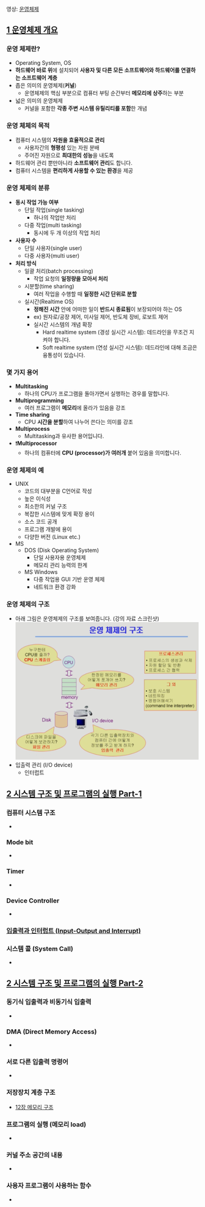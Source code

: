 영상: [운영체제](http://www.kocw.net/home/search/kemView.do?kemId=1046323)

## [1 운영체제 개요](https://core.ewha.ac.kr/publicview/C0101020140307151724641842?vmode=f)

### 운영 체제란?

- Operating System, OS
- **하드웨어 바로 위**에 설치되어 **사용자 및 다른 모든 소프트웨어와 하드웨어를 연결하는 소프트웨어 계층**
- 좁은 의미의 운영체제(**커널**)
  - 운영체제의 핵심 부분으로 컴퓨터 부팅 순간부터 **메모리에 상주**하는 부분
- 넓은 의미의 운영체제
  - 커널을 포함한 **각종 주변 시스템 유틸리티를 포함**한 개념

### 운영 체체의 목적

- 컴퓨터 시스템의 **자원을 효율적으로 관리**
  - 사용자간의 **형평성** 있는 자원 분배
  - 주어진 자원으로 **최대한의 성능**을 내도록
- 하드웨어 관리 뿐만아니라 **소프트웨어 관리**도 합니다.
- 컴퓨터 시스템을 **편리하게 사용할 수 있는 환경**을 제공

### 운영 체제의 분류

- **동시 작업 가능 여부**
  - 단일 작업(single tasking)
    - 하나의 작업만 처리
  - 다중 작업(multi tasking)
    - 동시에 두 개 이상의 작업 처리
- **사용자 수**
  - 단일 사용자(single user)
  - 다중 사용자(multi user)
- **처리 방식**
  - 일괄 처리(batch processing)
    - 작업 요청의 **일정량을 모아서 처리**
  - 시분할(time sharing)
    - 여러 작업을 수행할 때 **일정한 시간 단위로 분할**
  - 실시간(Realtime OS)
    - **정해진 시간** 안에 어떠한 일이 **반드시 종료됨**이 보장되어야 하는 OS
    - ex) 원자로/공장 제어, 미사일 제어, 반도체 장비, 로보트 제어
    - 실시간 시스템의 개념 확장
      - Hard realtime system (경성 실시간 시스템): 데드라인을 무조건 지켜야 합니다.
      - Soft realtime system (연성 실시간 시스템): 데드라인에 대해 조금은 융통성이 있습니다.

### 몇 가지 용어

- **Multitasking**
  - 하나의 CPU가 프로그램을 돌아가면서 실행하는 경우를 말합니다.
- **Multiprogramming**
  - 여러 프로그램이 **메모리**에 올라가 있음을 강조
- **Time sharing**
  - CPU **시간을 분할**하여 나누어 쓴다는 의미를 강조
- **Multiprocess**
  - Multitasking과 유사한 용어입니다.
- &#10071;**Multiprocessor**
  - 하나의 컴퓨터에 **CPU (processor)가 여러개** 붙어 있음을 의미합니다.

### 운영 체제의 예

- UNIX
  - 코드의 대부분을 C언어로 작성
  - 높은 이식성
  - 최소한의 커널 구조
  - 복잡한 시스템에 맞게 확장 용이
  - 소스 코드 공개
  - 프로그램 개발에 용이
  - 다양한 버전 (Linux etc.)
- MS
  - DOS (Disk Operating System)
    - 단일 사용자용 운영체제
    - 메모리 관리 능력의 한계
  - MS Windows
    - 다중 작업용 GUI 기반 운영 체제
    - 네트워크 환경 강화

### 운영 체제의 구조

- 아래 그림은 운영체제의 구조를 보여줍니다. (강의 자료 스크린샷)
  ![](imgs/1_OS_structure.png)
- 입출력 관리 (I/O device)
  - 인터럽트

## [2 시스템 구조 및 프로그램의 실행 Part-1](https://core.ewha.ac.kr/publicview/C0101020140311132925816476?vmode=f)

### 컴퓨터 시스템 구조

- 

### Mode bit

- 

### Timer

- 

### Device Controller

- 

### [입출력과 인터럽트 (Input-Output and Interrupt)](컴퓨터-구조/5장-기본-컴퓨터의-구조와-설계-Part2/입출력과-인터럽트.md)

### 시스템 콜 (System Call)

- 

## [2 시스템 구조 및 프로그램의 실행 Part-2](https://core.ewha.ac.kr/publicview/C0101020140314151238067290?vmode=f)

### 동기식 입출력과 비동기식 입출력

- 

### DMA (Direct Memory Access)

- 

### 서로 다른 입출력 명령어

- 

### 저장장치 계층 구조

- [12장 메모리 구조](컴퓨터-구조/12장-메모리-구조/12장-메모리-구조.md) 

### 프로그램의 실행 (메모리 load)

- 

### 커널 주소 공간의 내용

- 

### 사용자 프로그램이 사용하는 함수

-